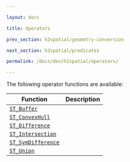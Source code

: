 ```yaml
---

layout: docs

title: Operators

prev_section: h2spatial/geometry-conversion

next_section: h2spatial/predicates

permalink: /docs/dev/h2spatial/operators/

---
```


The following operator functions are available:

| Function | Description |
| - | - |
| [`ST_Buffer`](../../../ST_Buffer) | |
| [`ST_ConvexHull`](../../../ST_ConvexHull) | |
| [`ST_Difference`](../../../ST_Difference) | |
| [`ST_Intersection`](../../../ST_Intersection) | |
| [`ST_SymDifference`](../../../ST_SymDifference) | |
| [`ST_Union`](../../../ST_Union) | |
